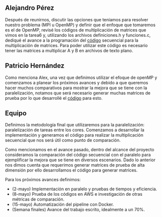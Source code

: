 ## Alejandro Pérez

Después de reunirnos, discutir las opciones que teniamos para resolver nuestro problema (MPI u OpenMP) y definir que el enfoque que tomaremos es el de OpenMP,
revisé los códigos de multiplicación de matrices que vimos en la tarea6 y, utilizando los archivos definiciones.h y funciones.c,
dediqué el avance a la programación del [código](Código) secuencial para la multiplicación de matrices. Para poder utilizar este código es necesario
tener las matrices a multiplicar A y B en archivos de texto plano.


## Patricio Hernández

Como menciona Alex, una vez que definimos utilizar el efoque de openMP y comenzamos a planear los próximos avances y debido a que 
queremos hacer muchos comparativos para mostrar la mejora que se tiene con la paralelización, notamos que será necesario generar muchas
matrices de prueba por lo que desarrollé el [código](Código) para esto.

## Equipo
Definimos la metodología final que utilizaremos para la paralelización: paralelización de tareas entre los cores. Comenzamos a desarrollar la 
implementación y generamos el código para realizar la multiplicación secuencial que nos será útil como punto de comparación. 

Como mencionamos en el avance pasado, dentro del alcance del proyecto consideramos la comparación del código secuencial con el paralelo para ejemplificar
la mejora que se tiene en diversos escenarios. Dado lo anterior nos dimos cuenta que requerimos generar matrices de prueba de alta dimensión por ello 
desarrollamos el código para generar matrices.

Para los próximos avances definimos:
  * (2-mayo) Implementación en paralelo y pruebas de tiempos y eficiencia.
  * (8-mayo) Prueba de los códigos en AWS e investigación de otras métricas de comparación.
  * (15-mayo) Automatización del pipeline con Docker.
  * (Semana finales) Avance del trabajo escrito, idealmente a un 70%.
